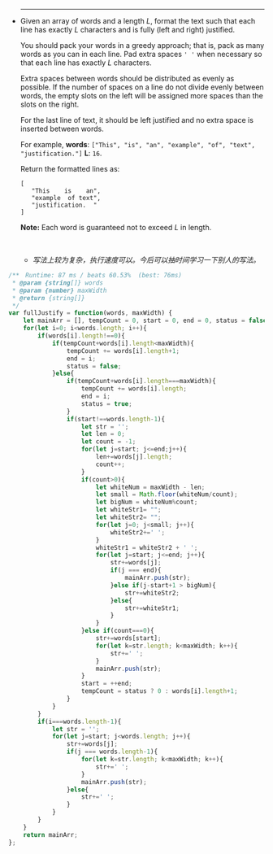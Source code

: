 
 * ------

   Given an array of words and a length *L*, format the text such that each line has exactly *L* characters and is fully (left and right) justified.

   You should pack your words in a greedy approach; that is, pack as many words as you can in each line. Pad extra spaces `' '` when necessary so that each line has exactly *L* characters.

   Extra spaces between words should be distributed as evenly as possible. If the number of spaces on a line do not divide evenly between words, the empty slots on the left will be assigned more spaces than the slots on the right.

   For the last line of text, it should be left justified and no extra space is inserted between words.

   For example,
   **words**: `["This", "is", "an", "example", "of", "text", "justification."]`
   **L**: `16`.

   Return the formatted lines as:

   ```
   [
      "This    is    an",
      "example  of text",
      "justification.  "
   ]

   ```

   **Note:** Each word is guaranteed not to exceed *L* in length.

   ​

   - *写法上较为复杂，执行速度可以。今后可以抽时间学习一下别人的写法。*

```javascript
/**　Runtime: 87 ms / beats 60.53%  (best: 76ms)
 * @param {string[]} words
 * @param {number} maxWidth
 * @return {string[]}
 */
var fullJustify = function(words, maxWidth) {
	let mainArr = [], tempCount = 0, start = 0, end = 0, status = false;
	for(let i=0; i<words.length; i++){
		if(words[i].length!==0){
			if(tempCount+words[i].length<maxWidth){
				tempCount += words[i].length+1;
				end = i;
				status = false;
			}else{
				if(tempCount+words[i].length===maxWidth){
					tempCount += words[i].length;
					end = i;
					status = true;
				}
				if(start!==words.length-1){
					let str = '';
					let len = 0;
					let count = -1;
					for(let j=start; j<=end;j++){
						len+=words[j].length;
						count++;
					}
					if(count>0){
						let whiteNum = maxWidth - len;
						let small = Math.floor(whiteNum/count);
						let bigNum = whiteNum%count;
						let whiteStr1= "";
						let whiteStr2= "";
						for(let j=0; j<small; j++){
							whiteStr2+=' ';
						}
						whiteStr1 = whiteStr2 + ' ';
						for(let j=start; j<=end; j++){
							str+=words[j];
							if(j === end){
								mainArr.push(str);
							}else if(j-start+1 > bigNum){
								str+=whiteStr2;
							}else{
								str+=whiteStr1;
							}
						}
					}else if(count===0){
						str+=words[start];
						for(let k=str.length; k<maxWidth; k++){
							str+=' ';
						}
						mainArr.push(str);
					}
					start = ++end;
					tempCount = status ? 0 : words[i].length+1;
				}
			}
		}
		if(i===words.length-1){
			let str = '';
			for(let j=start; j<words.length; j++){
				str+=words[j];
				if(j === words.length-1){
					for(let k=str.length; k<maxWidth; k++){
						str+=' ';
					}
					mainArr.push(str);
				}else{
					str+=' ';
				}
			}
		}
	}
	return mainArr;
};
```



​





